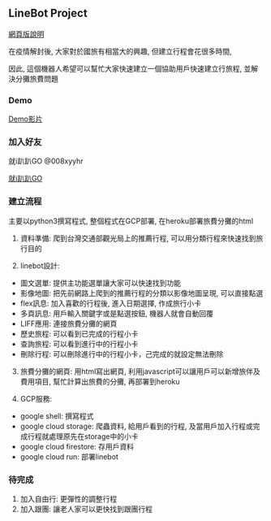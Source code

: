 ## LineBot Project
[網頁版說明](https://ytchuang1018.github.io/linebot_project/)

在疫情解封後, 大家對於國旅有相當大的興趣, 但建立行程會花很多時間, 

因此, 這個機器人希望可以幫忙大家快速建立一個協助用戶快速建立行旅程, 並解決分攤旅費問題
### Demo
[Demo影片](https://tinyurl.com/yfpke2ak)

### 加入好友
就i趴趴GO 
@008xyyhr

[就i趴趴GO](https://liff.line.me/1645278921-kWRPP32q/?accountId=008xyyhr)

### 建立流程
主要以python3撰寫程式, 整個程式在GCP部署, 在heroku部署旅費分攤的html

1. 資料準備: 爬到台灣交通部觀光局上的推薦行程, 可以用分類行程來快速找到旅行目的

2. linebot設計: 
  * 圖文選單: 提供主功能選單讓大家可以快速找到功能
  * 影像地圖: 把先前網路上爬到的推薦行程的分類以影像地圖呈現, 可以直接點選
  * flex訊息: 加入喜歡的行程後, 進入日期選擇, 作成旅行小卡
  * 多頁訊息: 用戶輸入關鍵字或是點選按鈕, 機器人就會自動回覆
  * LIFF應用: 連接旅費分攤的網頁
  * 歷史旅程: 可以看到已完成的行程小卡
  * 查詢旅程: 可以看到進行中的行程小卡
  * 刪除行程: 可以刪除進行中的行程小卡，己完成的就設定無法刪除

3. 旅費分攤的網頁: 用html寫出網頁, 利用javascript可以讓用戶可以新增旅伴及費用項目, 幫忙計算出旅費的分攤, 再部署到heroku

4. GCP服務: 
  * google shell: 撰寫程式
  * google cloud storage: 爬蟲資料, 給用戶看到的行程, 及當用戶加入行程或完成行程就處理原先在storage中的小卡
  * google cloud firestore: 存用戶資料
  * google cloud run: 部署linebot

### 待完成
1. 加入自由行: 更彈性的調整行程
2. 加入跟團: 讓老人家可以更快找到跟團行程
